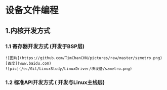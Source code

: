 <!--
 * @Description: 设备文件编程笔记
 * @Author: your name
 * @Date: 2019-09-15 22:58:56
 * @LastEditTime: 2019-09-16 17:35:36
 * @LastEditors: Please set LastEditors
 -->

# 设备文件编程

## 1.内核开发方式
### 1.1 寄存器开发方式 (__开发于BSP层__)

    ![图片](https://github.com/TimChanCHN/pictures/raw/master/szmetro.png)
    [百度](www.baidu.com)
    ![pic](/e:/Git/LinuxStudy/LinuxDriver/块设备/szmetro.png)

### 1.2 标准API开发方式  ( __开发与Linux主线层__)



